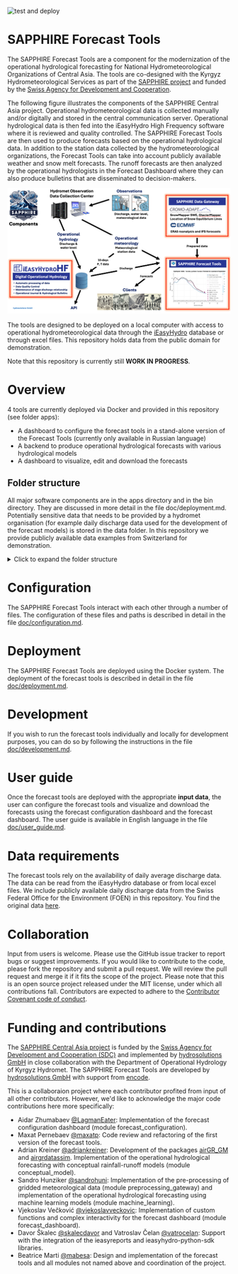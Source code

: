 ![test and deploy](https://github.com/hydrosolutions/SAPPHIRE_Forecast_Tools/actions/workflows/test_deploy_main.yml/badge.svg)

# SAPPHIRE Forecast Tools
The SAPPHIRE Forecast Tools are a component for the modernization of the operational hydrological forecasting for National Hydrometeorological Organizations of Central Asia. The tools are co-designed with the Kyrgyz Hydrometeorological Services as part of the [SAPPHIRE project](https://www.hydrosolutions.ch/projects/sapphire-central-asia) and funded by the [Swiss Agency for Development and Cooperation](https://www.eda.admin.ch/eda/en/home/fdfa/organisation-fdfa/directorates-divisions/sdc.html).

The following figure illustrates the components of the SAPPHIRE Central Asia project. Operational hydrometeorological data is collected manually and/or digitally and stored in the central communication server. Operational hydrological data is then fed into the iEasyHydro High Frequency software where it is reviewed and quality controlled. The SAPPHIRE Forecast Tools are then used to produce forecasts based on the operational hydrological data. In addition to the station data collected by the hydrometeorological organizations, the Forecast Tools can take into account publicly available weather and snow melt forecasts. The runoff forecasts are then analyzed by the operational hydrologists in the Forecast Dashboard where they can also produce bulletins that are disseminated to decision-makers.
<p align="center"><img src="doc/www/readme/sapphire_concept.png" alt="Schematic of the software components of the SAPPHIRE Central Asia project."/></p>

The tools are designed to be deployed on a local computer with access to operational hydrometeorological data through the [iEasyHydro](https://ieasyhydro.org) database or through excel files. This repository holds data from the public domain for demonstration.

Note that this repository is currently still **WORK IN PROGRESS**.

# Overview
4 tools are currently deployed via Docker and provided in this repository (see folder apps):
  - A dashboard to configure the forecast tools in a stand-alone version of the Forecast Tools (currently only available in Russian language)
  - A backend to produce operational hydrological forecasts with various hydrological models
  - A dashboard to visualize, edit and download the forecasts

## Folder structure
All major software components are in the apps directory and in the bin directory. They are discussed in more detail in the file doc/deployment.md.
Potentially sensitive data that needs to be provided by a hydromet organisation (for example daily discharge data used for the development of the forecast models) is stored in the data folder. In this repository we provide publicly available data examples from Switzerland for demonstration.
<details>
<summary>Click to expand the folder structure</summary>
Files that need to be reviewed and potentially edited or replaced for local deployment are highlighted with a #.


- `SAPPHIRE_FORECAST_TOOLS`
  - `apps`: The software components of the SAPPHIRE Forecast Tools.
    - `backend` (being deprecated): The backend of the forecast tools. This is the component that produces the forecasts.
    - `config`: A demo-configuration of the forecast tools.
      - `locale`: Translations for the forecast dashboard. Currently only available in English and Russian language.
      - `.env`: Holds file and folder paths as well as access information to the iEasyHydro Database. This file is read by all forecast tools when deployed using Docker.
      - `.env_develop`: Same as .env but for local development. This file is read by all forecast tools when run locally as local folder structure differs from deployed folder structure.
      - `#config_all_stations_library.json`: Information about all stations that are potentially available for the forecasting tools. This includes station codes, names, and coordinates.
      - `#config_development_restrict_station_selection.json`: A list of stations that are available for the development of the forecast models. This file restricts the stations selected by the forecast configuration dashboard to the stations that are actually available for development.
      - `config_output.json`: Defines what outputs are generated by the forecast tools. This file is written by the forecast configuration dashboard.
      - `config_stations_selection.json`: A list of stations selected for the production of forecasts. This file is written by the forecast configuration dashboard.
    - `configuration_dashboard`: A user interface to configure for which stations forecasts are produced and what outputs are generated. The dashboard is written in R and uses the Shiny framework.
      - `www`: Static files (icon Station.jpg) used by the dashboard.
      - `dockerfile`: Dockerfile to build the docker image for the forecast configuration dashboard.
      - `forecast_configuration.R`: The R script that runs the forecast configuration dashboard.
    - `forecast_dashboard`: A user interface to visualize and download the forecasts. The dashboard is written in python and uses the panel framework.
      - `www`: Static files (icon Pentad.jpg) used by the dashboard.
      - `Dockerfile`: Dockerfile to build the docker image for the forecast dashboard.
      - `forecast_dashboard.py`: The python script that runs the forecast dashboard.
    - `iEasyHydroForecast`: A collection of python functions that are used by the linear regression tool.
    - `internal_data`: Data that is written and used by the forecast tools.
      - `forecasts_pentad.csv`: The forecasts produced by the forecast backend. This file is written by the forecast backend and read by the forecast dashboard.
      - `hydrograph_day.csv`: Daily data used for visualization. This file is written by the forecast configuration dashboard and read by the forecast backend.
      - `hydrograph_pentad.csv`: Pentad data used for visualization. This file is written by the forecast configuration dashboard and read by the forecast backend.
      - `latest_successful_run.txt`: A text file that holds the date of the latest successful run of the forecast backend. This file is written and read by the forecast backend.
    - `reset_forecast_run_date`: A module used to re-run the latest forecast. This is useful if new data becomes available that should be included in the latest forecast.
      - `Dockerfile`: Dockerfile to build the docker image for the reset forecast run date tool.
      - `rerun_forecast.py`: The python script that runs the reset forecast run date tool.
      - `requirements.txt`: List of python packages that need to be installed in the docker image.
    - `preprocessing_gateway`: A module that pre-processes gridded meteorological data for the forecast backend.
      - `Dockerfile`: Dockerfile to build the docker image for the preprocessing gateway.
      - `Quantile_Mapping_OP.py`: To downscale operational data to the basin level.
      - `extend_era5_reanalysis.py`: To fill potential gaps in the operational data with reanalysis data.
      - `get_era5_reanalysis_data.py`: To get ERA5-Land data to produce hindcasts.
      - `requirements.txt`: List of python packages that need to be installed in the docker image.
    - `bat` (being deprecated): Batch files that are used for deployment on Windows.
    - `bin`: bash scrips and docker compose files to support development and deployment
      - `utils`: helper functions
      - `daily_update_sapphire_frontend.sh`: used to re-deploy the frontend components of the Forecast tools. Used in deployment in a cronjob. <TODO: LINK TO SECTION>
      - `deploy_sapphire_forecast_tools.sh`: script to deploy the forecast tools for the first time <TODO: LINK TO SECTION>
      - `docker-compose-dashboards.yml`: docker compose file for the frontend
      - `docker-compose-luigi.yml`: docker compose file for the backend
      - `locally_run_forecast_tools.sh`: script that runs each backend componend in sequence. Helpful during development.
      - `rerun_latest_forecasts.sh` (being deprecated)
      - `run_sapphire_forecast_tools.sh`: used to run the forecast backend on a daily basis as a cron job. <TODO: LINK TO SECTION>
    - `#data`: Example data to demonstrate how the forecast tools work. The Needs to be replaced with data by the hydromet organization for deployment. The data and file formats are described in more detail in the file doc/user_guide.md.
      - `daily_runoff`: Daily discharge data for the development of the forecast models. The data is stored in Excel files. The paths to these files are configured in the .env file.
      - `GIS`: GIS data for the forecast configuration dashboard. The data is stored in shape files. The paths to these files are configured in the .env file.
      - `reports`: Examples of forecast bulletins produced by the forecast tools. Will be generated automatically if it does not exist.
      - `templates`: Templates for the forecast bulletins. The templates are stored in Excel files. The paths to these files are configured in the .env file.
        - `pentad_forecast_bulletin_template.xlsx`: Template for the pentad forecast bulletin. Edit according to your reporting requirements.
    - `doc`: Documentation of the forecast tools.

</details>

# Configuration
The SAPPHIRE Forecast Tools interact with each other through a number of files. The configuration of these files and paths is described in detail in the file [doc/configuration.md](doc/configuration.md).

# Deployment
The SAPPHIRE Forecast Tools are deployed using the Docker system. The deployment of the forecast tools is described in detail in the file [doc/deployment.md](doc/deployment.md).

# Development
If you wish to run the forecast tools individually and locally for development purposes, you can do so by following the instructions in the file [doc/development.md](doc/development.md).

# User guide
Once the forecast tools are deployed with the appropriate **input data**, the user can configure the forecast tools and visualize and download the forecasts using the forecast configuration dashboard and the forecast dashboard. The user guide is available in English language in the file [doc/user_guide.md](doc/user_guide.md).

# Data requirements
The forecast tools rely on the availability of daily average discharge data. The data can be read from the iEasyHydro database or from local excel files. We include publicly available daily discharge data from the Swiss Federal Office for the Environment (FOEN) in this repository. You find the original data [here](https://www.hydrodaten.admin.ch/en/seen-und-fluesse).

# Collaboration
Input from users is welcome. Please use the GitHub issue tracker to report bugs or suggest improvements. If you would like to contribute to the code, please fork the repository and submit a pull request. We will review the pull request and merge it if it fits the scope of the project. Please note that this is an open source project released under the MIT license, under which all contributions fall. Contributors are expected to adhere to the [Contributor Covenant code of conduct](https://www.contributor-covenant.org/).

# Funding and contributions
The [SAPPHIRE Central Asia project](https://www.hydrosolutions.ch/projects/sapphire-central-asia) is funded by the [Swiss Agency for Development and Cooperation (SDC)](https://www.sdc-cde.ch/en) and implemented by [hydrosolutions GmbH](https://www.hydrosolutions.ch/) in close collaboration with the Department of Operational Hydrology of Kyrgyz Hydromet. The SAPPHIRE Forecast Tools are developed by [hydrosolutions GmbH](https://www.hydrosolutions.ch/) with support from [encode](http://encode.global).

This is a collaboraion  project where each contributor profited from input of all other contributors. However, we'd like to acknowledge the major code contributions here more specifically:

- Aidar Zhumabaev [@LagmanEater](https://github.com/LagmanEater): Implementation of the forecast configuration dashboard (module forecast_configuration).
- Maxat Pernebaev [@maxatp](https://github.com/maxatp): Code review and refactoring of the first version of the forecast tools.
- Adrian Kreiner [@adriankreiner](https://github.com/adriankreiner): Development of the packages [airGR_GM]() and [airgrdatassim](). Implementation of the operational hydrological forecasting with conceptual rainfall-runoff models (module conceptual_model).
- Sandro Hunziker [@sandrohuni](https://github.com/sandrohuni): Implementation of the pre-processing of gridded meteorological data (module preprocessing_gateway) and implementation of the operational hydrological forecasting using machine learning models (module machine_learning).
- Vjekoslav Večković [@vjekoslavveckovic](https://github.com/vjekoslavveckovic): Implementation of custom functions and complex interactivity for the forecast dashboard (module forecast_dashboard).
- Davor Škalec [@skalecdavor](https://github.com/skalecdavor) and Vatroslav Čelan [@vatrocelan](https://github.com/vatrocelan): Support with the integration of the ieasyreports and ieasyhydro-python-sdk libraries.
- Beatrice Marti [@mabesa](https://github.com/mabesa): Design and implementation of the forecast tools and all modules not named above and coordination of the project.
